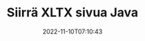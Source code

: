 ---
############################# Static ############################
layout: "auto-gen-merger"
date: 2022-11-10T07:10:43
draft: false
otherformats: pps ppsx ppt pptx rtf tex vdx vsdm vsdx vssm vssx vstm vstx vsx vtx xlam

############################# Head ############################
head_title: "Siirrä XLTX sivua Java"
head_description: "Siirrä XLTX-asiakirjan sivuja Java:ssa mihin tahansa kohtaan käyttämällä asiakirjojen yhdistämissovellusliittymää."

############################# Header ############################
title: "Siirrä XLTX sivua Java"
description: "Siirrä XLTX sivua muutamalla rivillä Java-koodia."
bg_image: "https://cms.admin.containerize.com/templates/aspose/App_Themes/V3/images/bg/header1.png"
bg_overlay: false
button:
    enable: true
    icon: "fas fa-arrow-down"
    label: "Lataa ilmainen kokeiluversio"
    link: "https://downloads.groupdocs.com/merger/java"

############################# SubMenu ############################
submenu:
    enable: true

    left:
        img_alt: "GroupDocs.Merger for Java"
        image: "https://cms.admin.containerize.com/templates/groupdocs/images/product-logos/90x90-noborder/groupdocs-merger-java.png"
        product: "GroupDocs.Merger"
        platform: "Java"

    middle:
        button:

            # button loop
            - link: "https://apireference.groupdocs.com/merger/java"
              text: "API-viite"

            # button loop
            - link: "https://github.com/groupdocs-merger"
              text: "Esimerkkejä koodista"

            # button loop
            - link: "https://products.groupdocs.app/merger/family"
              text: "Live-demoja"

            # button loop
            - link: "https://purchase.groupdocs.com/pricing/merger/java"
              text: "Hinnoittelu"

    right:
        link_download: "https://downloads.groupdocs.com/merger"
        link_learn: "https://docs.groupdocs.com/merger/java"
        link_buy: "https://purchase.groupdocs.com"

############################# About ############################
about:
    enable: true
    title: "Tietoja GroupDocs.Merger for Java API:sta"
    content: |
        [GroupDocs.Merger for Java](/fi/merger/java/) tarjoaa yksinkertaisen ratkaisun turvallisesti yhdistää ja jakaa useiden dokumenttimuotojen välillä, mukaan lukien PDF, Microsoft Office (Word, Excel, PowerPoint , OneNote), OpenDocument, HTML, kuvat ja monet muut Java-sovelluksissa. Lisäämällä vain muutaman rivin koodia voit suorittaa useita dokumenttitoimintoja, kuten siirtää, poistaa, kiertää, vaihtaa, purkaa tai muuttaa asiakirjan sivujen suuntaa. Asiakirjojen yhdistämissovellusliittymä tukee myös asiakirjasivujen esikatselua kuvana asiakirjan rakenteen, muotoilun ja sivun sisällön analysoimiseksi.
        
        GroupDocs.Merger API on oikea valinta yritysratkaisuille, jotka tarvitsevat tiedostosivujen siirtoominaisuuksia. Näitä sovellusliittymiä tuetaan hyvin kaikissa tärkeimmissä käyttöjärjestelmissä ja alustoissa, mukaan lukien J2SE 7.0 (1.7), J2SE 8.0 (1.8), Java 10.

############################# Steps ############################
steps:
    enable: true
    title_left: "Siirrä XLTX tiedostosivua tuotteessa Java"
    content_left: |
        [GroupDocs.Merger for Java](/fi/merger/java/) tekee Java-kehittäjien helpoksi siirtää sivuja XLTX-tiedostossa muutaman helpon vaiheen avulla .
        
        * Alusta **MoveOptions** määrittääksesi nykyiset ja uudet sivunumerot.
        * Luo uusi esiintymä **Yhdistys** ja anna lähdedokumentin polku rakentajaparametriksi.
        * Kutsu **movePage** ja välitä **MoveOptions**-objekti.
        * Soita **tallenna** ja määritä tiedostopolku tuloksena olevan asiakirjan tallentamiseksi.

    title_right: "Laitteistovaatimukset"
    content_right: |
        GroupDocs.Merger for Java API-liittymiä tuetaan kaikilla tärkeimmillä alustoilla ja käyttöjärjestelmillä. Ennen kuin suoritat alla olevan koodin, varmista, että sinulla on seuraavat edellytykset asennettuna järjestelmääsi.

        * Käyttöjärjestelmät: Microsoft Windows, Linux, MacOS
        * Kehitysympäristöt: NetBeans, IntelliJ IDEA, Eclipse
        * Kehykset: J2SE 7.0 (1.7), J2SE 8.0 (1.8), Java 10
        * Lataa tuotteen GroupDocs.Merger for Java uusin versio osoitteesta [Maven](https://repository.groupdocs.com/webapp/#/artifacts/browse/tree/General/repo/com/groupdocs/groupdocs-merger)
         
    code: |
     {{% merger/additional-styles %}}
     {{< merger/code-merger title="Kuinka siirtää XLTX tiedostosivua käyttämällä Java esimerkkikoodia">}}

        ```java    
        // Siirrä XLTX tiedostosivua GroupDocs.Merger API:lla
        int pageNumber = 6;
        int newPageNumber = 1;

        // Alusta MoveOptions-luokka määrittääksesi nykyiset ja uudet sivunumerot
        MoveOptions moveOptions = new MoveOptions(pageNumber, newPageNumber);

        // Toteuta yhdistäminen syötteellä XLTX
        Merger merger = new Merger("input.xltx");

        // Kutsu movePage-metodi ja välitä MoveOptions-objekti sille
        merger.movePage(moveOptions);
    
        // Kutsu tallennustapa ja välitä haluttu tiedostopolku tulosteen tallentamiseksi
        merger.save("output.xltx");
        ```
     {{< /merger/code-merger >}}

############################# Demos ############################
demos:
    enable: true
    title: "Live-esittelyt - Siirrä XLTX sivua verkkoon"
    content: |
       Siirrä XLTX tiedostosivua heti käymällä [GroupDocs.Merger Live Demos](https://products.groupdocs.app/splitter/move-pages/xltx) -sivustolla.
       Live-demolla on seuraavat edut.
        
############################# About Formats ############################
about_formats:
    enable: true

############################# More Formats ############################
more_formats:
    enable: true
    title: "Siirrä muiden asiakirjamuotojen sivuja"
    content: |
        Java dokumentoi yhdistämis- ja split-sovellusliittymän tiedostomuodoille ja kuville. Siirrä joitain suosittuja tiedostomuotoja alla kuvatulla tavalla.

############################# Back to top ###############################
back_to_top:
    enable: true
---